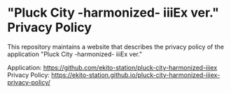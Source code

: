 # "Pluck City -harmonized- iiiEx ver." Privacy Policy
This repository maintains a website that describes the privacy policy of the application "Pluck City -harmonized- iiiEx  ver."

Application: https://github.com/ekito-station/pluck-city-harmonized-iiiex  
Privacy Policy: https://ekito-station.github.io/pluck-city-harmonized-iiiex-privacy-policy/
